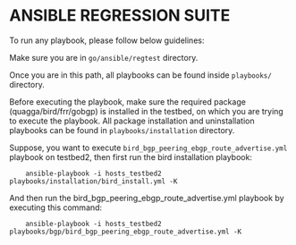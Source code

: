 # ANSIBLE REGRESSION SUITE

To run any playbook, please follow below guidelines:

Make sure you are in `go/ansible/regtest` directory.

Once you are in this path, all playbooks can be found inside `playbooks/` directory. 

Before executing the playbook, make sure the required package (quagga/bird/frr/gobgp) is installed in the testbed, on which you are trying to execute the playbook. All package installation and uninstallation playbooks can be found in `playbooks/installation` directory.

Suppose, you want to execute `bird_bgp_peering_ebgp_route_advertise.yml` playbook on testbed2, then first run the bird installation playbook:

```
    ansible-playbook -i hosts_testbed2 playbooks/installation/bird_install.yml -K
```

And then run the bird_bgp_peering_ebgp_route_advertise.yml playbook by executing this command:

```
    ansible-playbook -i hosts_testbed2 playbooks/bgp/bird_bgp_peering_ebgp_route_advertise.yml -K
```
